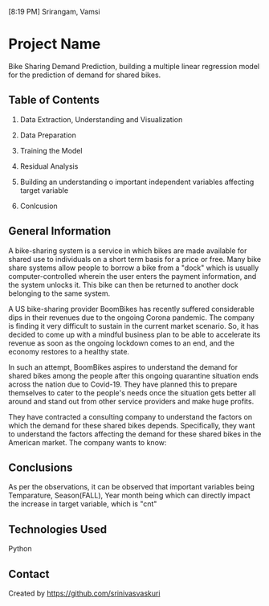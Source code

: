 [8:19 PM] Srirangam, Vamsi

# Project Name

Bike Sharing Demand Prediction, building a multiple linear regression model for the prediction of demand for shared bikes.

 ## Table of Contents

1. Data Extraction, Understanding and Visualization

2. Data Preparation

3. Training the Model

4. Residual Analysis

5. Building an understanding o important independent variables affecting target variable

6. Conlcusion

## General Information

A bike-sharing system is a service in which bikes are made available for shared use to individuals on a short term basis for a price or free. Many bike share systems allow people to borrow a bike from a "dock" which is usually computer-controlled wherein the user enters the payment information, and the system unlocks it. This bike can then be returned to another dock belonging to the same system.

 

A US bike-sharing provider BoomBikes has recently suffered considerable dips in their revenues due to the ongoing Corona pandemic. The company is finding it very difficult to sustain in the current market scenario. So, it has decided to come up with a mindful business plan to be able to accelerate its revenue as soon as the ongoing lockdown comes to an end, and the economy restores to a healthy state.

 

In such an attempt, BoomBikes aspires to understand the demand for shared bikes among the people after this ongoing quarantine situation ends across the nation due to Covid-19. They have planned this to prepare themselves to cater to the people's needs once the situation gets better all around and stand out from other service providers and make huge profits.

 

They have contracted a consulting company to understand the factors on which the demand for these shared bikes depends. Specifically, they want to understand the factors affecting the demand for these shared bikes in the American market. The company wants to know:

 

## Conclusions

As per the observations, it can be observed that important variables being Temparature, Season(FALL), Year month being which can directly impact the increase in target variable, which is "cnt"


## Technologies Used

Python


## Contact

Created by https://github.com/srinivasvaskuri

 

 

